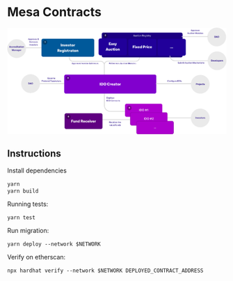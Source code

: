 # Mesa Contracts

![mesa architecture](./assets/mesa_architecture.png)

## Instructions

Install dependencies

```
yarn
yarn build
```

Running tests:

```
yarn test
```

Run migration:

```
yarn deploy --network $NETWORK
```

Verify on etherscan:

```
npx hardhat verify --network $NETWORK DEPLOYED_CONTRACT_ADDRESS
```